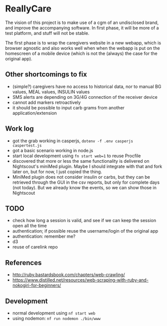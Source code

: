 # ReallyCare

The vision of this project is to make use of a cgm of an undisclosed brand, and improve the accompanying software. In first phase, it will be more of a test platform, and stuff will not be stable. 

The first phase is to wrap the caregivers website in a new webapp, which is browser agnostic and also works well when when the webapp is put on the homescreen of a mobile device (which is not the (always) the case for the original app).

## Other shortcomings to fix
- (simple?) caregivers have no access to historical data, nor to manual BG values, MEAL values, INSULIN values
- SMS alerts are depending on 3G/4G connection of the receiver device
- cannot add markers retroactively
- it should be possible to input carb grams from another application/extension

## Work log
- got the grab working in casperjs, `dotenv -f .env casperjs caspertest.js`
- got a basic scenario working in node.js
- start local development using `fn start web=1` to reuse Procfile
- discovered that more or less the same functionality is delivered on Nightscout's miniMed plugin. Maybe I should integrate with that and fork later on, but for now, I just copied the thing.
- MiniMed plugin does not consider insulin or carbs, but they can be retrieved through the GUI in the csv reports, but only for complete days (not today). But we already know the events, so we can show those in Nightscout

## TODO

* check how long a session is valid, and see if we can keep the session open all the time
* authentication; if possible reuse the username/login of the original app
* authentication: remember me?
* d3
* reuse of carelink repo

## References

* http://ruby.bastardsbook.com/chapters/web-crawling/
* https://www.distilled.net/resources/web-scraping-with-ruby-and-nokogiri-for-beginners/

## Development
* normal development using `nf start web`
* using nodemon: `nf run nodemon ./bin/www`
